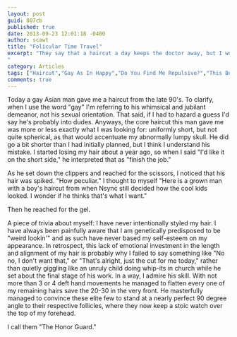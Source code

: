 ```yaml
---
layout: post
guid: 807cb
published: true
date: 2013-09-23 12:01:18 -0400
author: scawt
title: "Folicular Time Travel"
excerpt: "They say that a haircut a day keeps the doctor away, but I would argue that that's entirely too many haircuts and that a psychiatrist should be brought in for a consult. I prefer to maintain a somewhat less frequent schedule of hair maintenance myself, but on those rare occasions that I do visit the local Supercuts I try to make it as interesting as possible. 
"
category: Articles
tags: ["Haircut","Gay As In Happy","Do You Find Me Repulsive?","This Bone Structure Is Not Good Bone Structure","Lookin' Adequate","Hair Gel","Letters From Scott","The Honor Guard"]
comments: true 
---
```


Today a gay Asian man gave me a haircut from the late 90's. To clarify, when I use the word "gay" I'm referring to his whimsical and jubilant demeanor, not his sexual orientation. That said, if I had to hazard a guess I'd say he's probably into dudes. Anyways, the core haircut this man gave me was more or less exactly what I was looking for: uniformly short, but not quite spherical, as that would accentuate my abnormally lumpy skull. He did go a bit shorter than I had initially planned, but I think I understand his mistake. I started losing my hair about a year ago, so when I said "I'd like it on the short side," he interpreted that as "finish the job."

As he set down the clippers and reached for the scissors, I noticed that his hair was spiked. "How peculiar." I thought to myself "Here is a grown man with a boy's haircut from when Nsync still decided how the cool kids looked. I wonder if he thinks that's what I want."

Then he reached for the gel.

A piece of trivia about myself: I have never intentionally styled my hair. I have always been painfully aware that I am genetically predisposed to be "weird lookin'" and as such have never based my self-esteem on my appearance. In retrospect, this lack of emotional investment in the length and alignment of my hair is probably why I failed to say something like "No no, I don't want that," or "That's alright, just the cut for me today," rather than quietly giggling like an unruly child doing whip-its in church while he set about the final stage of his work. In a way, I admire his skill. With not more than 3 or 4 deft hand movements he managed to flatten every one of my remaining hairs save the 20-30 in the very front. He masterfully managed to convince these elite few to stand at a nearly perfect 90 degree angle to their respective follicles, where they now keep a stoic watch over the top of my forehead.

I call them "The Honor Guard."